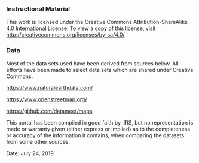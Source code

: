 ### Instructional Material

This work is licensed under the Creative Commons Attribution-ShareAlike 4.0 International License. To view a copy of this license, visit http://creativecommons.org/licenses/by-sa/4.0/.

### Data

Most of the data sets used have been derived from sources below. All efforts have been made to select data sets which are shared under Creative Commons. 

https://www.naturalearthdata.com/

https://www.openstreetmap.org/

https://github.com/datameet/maps

This portal has been compiled in good faith by IIRS, but no representation is made or warranty given (either express or implied) as to the completeness or accuracy of the information it contains, when comparing the datasets from some other sources. 

Date: July 24, 2019
